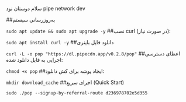 سلام دوستان نود pipe network dev  

##به‌روز‌رسانی سیستم

```sudo apt update && sudo apt upgrade -y```
##نصب curl (در صورت نیاز):

```sudo apt install curl -y```
##دانلود فایل باینری

```curl -L -o pop "https://dl.pipecdn.app/v0.2.8/pop"```
##اعطای دسترسی اجرایی به فایل دانلود شده:

```chmod +x pop```
##ایجاد پوشه برای کش دانلود:

```mkdir download_cache```
##اجرای سریع (Quick Start)

```sudo ./pop --signup-by-referral-route d236978702e5d355```
